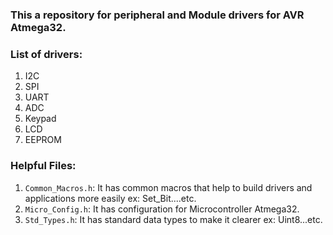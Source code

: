 ### This a repository for peripheral and Module drivers for AVR Atmega32.

### List of drivers:
  1. I2C
  2. SPI
  3. UART
  4. ADC
  5. Keypad
  6. LCD
  7. EEPROM

### Helpful Files:
  1. `Common_Macros.h`: It has common macros that help to build drivers and applications more easily ex: Set_Bit....etc.
  2. `Micro_Config.h`: It has configuration for Microcontroller Atmega32.
  3. `Std_Types.h`: It has standard data types to make it clearer ex: Uint8...etc.

